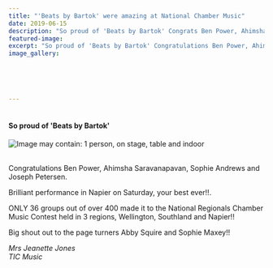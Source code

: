 ```yaml
---
title: "'Beats by Bartok' were amazing at National Chamber Music"
date: 2019-06-15
description: "So proud of 'Beats by Bartok' Congrats Ben Power, Ahimsha Saravanapavan, Sophie Andrews & Joseph Petersen..."
featured-image: 
excerpt: "So proud of 'Beats by Bartok' Congratulations Ben Power, Ahimsha Saravanapavan, Sophie Andrews and Joseph Petersen."
image_gallery:
	
	
	
	
	
---
```


<h4><br />So proud of 'Beats by Bartok'&nbsp;</h4>
<p><img src="https://scontent-syd2-1.xx.fbcdn.net/v/t1.0-9/65127881_697135697375438_1803792204536217600_n.jpg?_nc_cat=102&amp;_nc_ht=scontent-syd2-1.xx&amp;oh=99148188f097550bba4038bb4b1d07d9&amp;oe=5DC375CA" alt="Image may contain: 1 person, on stage, table and indoor" /></p>
<p><br />Congratulations Ben Power, Ahimsha Saravanapavan, Sophie Andrews and Joseph Petersen.</p>
<p>Brilliant performance in Napier on Saturday, your best ever!!.</p>
<p>ONLY 36 groups out of over 400 made it to the National Regionals Chamber Music Contest held in 3 regions, Wellington, Southland and Napier!!</p>
<div class="text_exposed_show">
<p>Big shout out to the page turners Abby Squire and Sophie Maxey!!</p>
</div>
<div class="text_exposed_show">
<p><em>Mrs Jeanette Jones</em><br /><em>TIC Music</em></p>
</div>

